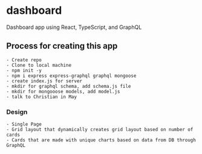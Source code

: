 # dashboard

Dashboard app using React, TypeScript, and GraphQL

## Process for creating this app

    - Create repo
    - Clone to local machine
    - npm init -y
    - npm i express express-graphql graphql mongoose
    - create index.js for server
    - mkdir for graphql schema, add schema.js file
    - mkdir for mongooose models, add model.js
    - talk to Christian in May

### Design

    - Single Page
    - Grid layout that dynamically creates grid layout based on number of cards
    - Cards that are made with unique charts based on data from DB through GraphQL

